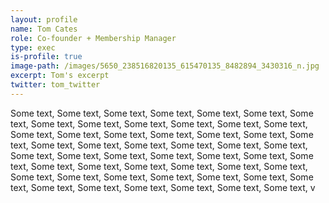 ```yaml
---
layout: profile
name: Tom Cates
role: Co-founder + Membership Manager
type: exec
is-profile: true
image-path: /images/5650_238516820135_615470135_8482894_3430316_n.jpg
excerpt: Tom's excerpt
twitter: tom_twitter
---
```


Some text, Some text, Some text, Some text, Some text, Some text, Some text, Some text, Some text, Some text, Some text, Some text, Some text, Some text, Some text, Some text, Some text, Some text, Some text, Some text, Some text, Some text, Some text, Some text, Some text, Some text, Some text, Some text, Some text, Some text, Some text, Some text, Some text, Some text, Some text, Some text, Some text, Some text, Some text, Some text, Some text, Some text, Some text, Some text, Some text, Some text, Some text, Some text, Some text, Some text, Some text, Some text, v